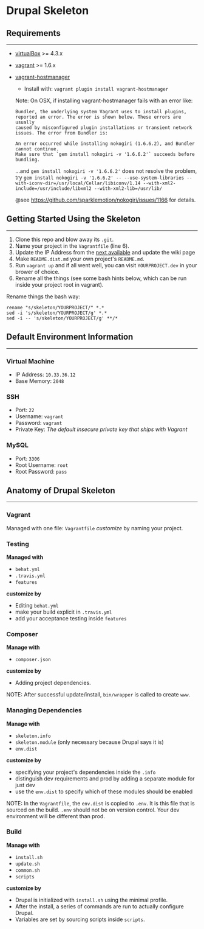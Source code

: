 # Drupal Skeleton

## Requirements

------------
* [virtualBox](https://www.virtualbox.org/wiki/Downloads) >= 4.3.x
* [vagrant](http://downloads.vagrantup.com/) >= 1.6.x
* [vagrant-hostmanager](https://github.com/smdahlen/vagrant-hostmanager)
  * Install with: `vagrant plugin install vagrant-hostmanager`

  Note: On OSX, if installing vagrant-hostmanager fails with an error like:
  ```
  Bundler, the underlying system Vagrant uses to install plugins,
  reported an error. The error is shown below. These errors are usually
  caused by misconfigured plugin installations or transient network
  issues. The error from Bundler is:

  An error occurred while installing nokogiri (1.6.6.2), and Bundler cannot continue.
  Make sure that `gem install nokogiri -v '1.6.6.2'` succeeds before bundling.
  ```

  ...and `gem install nokogiri -v '1.6.6.2'` does not resolve the problem, try `gem install nokogiri -v '1.6.6.2' -- --use-system-libraries --with-iconv-dir=/usr/local/Cellar/libiconv/1.14 --with-xml2-include=/usr/include/libxml2 --with-xml2-lib=/usr/lib/`

  @see https://github.com/sparklemotion/nokogiri/issues/1166 for details.

## Getting Started Using the Skeleton

------------------

1. Clone this repo and blow away its `.git`.
2. Name your project in the `Vagrantfile` (line 6).
3. Update the IP Address from the [next available](https://github.com/palantirnet/palantir-maker-box/wiki/Vagrant-IP-Address) and update the wiki page
4. Make `README.dist.md` your own project's `README.md`.
5. Run `vagrant up` and if all went well, you can visit `YOURPROJECT.dev` in your brower of choice.
6. Rename all the things (see some bash hints below, which can be run inside your project root in vagrant).

Rename things the bash way:

````````````
rename "s/skeleton/YOURPROJECT/" *.*
sed -i 's/skeleton/YOURPROJECT/g' *.*
sed -i -- 's/skeleton/YOURPROJECT/g' **/*

````````````````

## Default Environment Information

------------------

### Virtual Machine

* IP Address: ``10.33.36.12``
* Base Memory: ``2048``

### SSH

* Port: ``22``
* Username: ``vagrant``
* Password: ``vagrant``
* Private Key: *The default insecure private key that ships with Vagrant*

### MySQL

* Port: ``3306``
* Root Username: ``root``
* Root Password: ``pass``

## Anatomy of Drupal Skeleton

------------------

### Vagrant

Managed with one file: ``Vagrantfile``
*customize* by naming your project.

### Testing

**Managed with**
* ``behat.yml``
* ``.travis.yml``
* ``features``

**customize by**
* Editing ``behat.yml``
* make your build explicit in ``.travis.yml``
* add your acceptance testing inside ``features``

### Composer

**Manage with**
* ``composer.json``

**customize by**
* Adding project dependencies.

NOTE:
After successful update/install, `bin/wrapper` is called to create `www`.

### Managing Dependencies

**Manage with**
* ``skeleton.info``
* ``skeleton.module`` (only necessary because Drupal says it is)
* ``env.dist``

**customize by**
* specifying your project's dependencies inside the ``.info``
* distinguish dev requirements and prod by adding a separate module for just dev
* use the `env.dist` to specify which of these modules should be enabled

NOTE:
In the `Vagrantfile`, the `env.dist` is copied to `.env`. It is this file that is sourced on the build.
`.env` should not be on version control. Your dev environment will be different than prod.

### Build

**Manage with**
* ``install.sh``
* ``update.sh``
* ``common.sh``
* ``scripts``

**customize by**
* Drupal is initialized with `install.sh` using the minimal profile.
* After the install, a series of commands are run to actually configure Drupal.
* Variables are set by sourcing scripts inside `scripts`.

